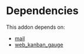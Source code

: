 # Dependencies

This addon depends on:

- [mail](https://github.com/bringout/oca-ocb-core/tree/5d1ce43101a4d83b4ac660942e4a7a462823262f/odoo-bringout-oca-ocb-mail)
- [web_kanban_gauge](https://github.com/bringout/oca-ocb-web/tree/b02abf5667ee77c7bb75f0fc96a520d6c1f80ec6/odoo-bringout-oca-ocb-web_kanban_gauge)
